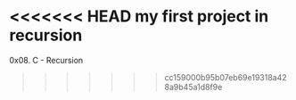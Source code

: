 <<<<<<< HEAD
my first project in recursion 
=======
0x08. C - Recursion
>>>>>>> cc159000b95b07eb69e19318a428a9b45a1d8f9e
